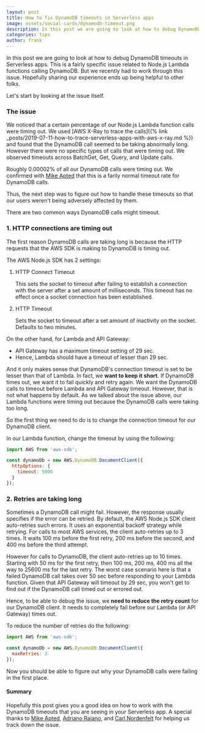 ```yaml
---
layout: post
title: How to fix DynamoDB timeouts in Serverless apps
image: assets/social-cards/dynamodb-timeout.png
description: In this post we are going to look at how to debug DynamoDB timeouts in Serverless apps. We are going to tweak the http connection timeout and the number of retries that the AWS SDK uses.
categories: tips
author: frank
---
```


In this post we are going to look at how to debug DynamoDB timeouts in Serverless apps. This is a fairly specific issue related to Node.js Lambda functions calling DynamoDB. But we recently had to work through this issue. Hopefully sharing our experience ends up being helpful to other folks.

Let's start by looking at the issue itself.

### The issue

We noticed that a certain percentage of our Node.js Lambda function calls were timing out. We used [AWS X-Ray to trace the calls]({% link _posts/2019-07-11-how-to-trace-serverless-apps-with-aws-x-ray.md %}) and found that the DynamoDB call seemed to be taking abnormally long. However there were no specific types of calls that were timing out. We observed timeouts across BatchGet, Get, Query, and Update calls.

Roughly 0.00002% of all our DynamoDB calls were timing out. We confirmed with [Mike Apted](https://twitter.com/mikeapted) that this is a farily normal timeout rate for DynamoDB calls.

Thus, the next step was to figure out how to handle these timeouts so that our users weren't being adversely affected by them.

There are two common ways DynamoDB calls might timeout.

### 1. HTTP connections are timing out

The first reason DynamoDB calls are taking long is because the HTTP requests that the AWS SDK is making to DynamoDB is timing out.

The AWS Node.js SDK has 2 settings:

1. HTTP Connect Timeout

   This sets the socket to timeout after failing to establish a connection with the server after a set amount of milliseconds. This timeout has no effect once a socket connection has been established.

2. HTTP Timeout

   Sets the socket to timeout after a set amount of inactivity on the socket. Defaults to two minutes.

On the other hand, for Lambda and API Gateway:
  - API Gateway has a maximum timeout setting of 29 sec.
  - Hence, Lambda should have a timeout of lesser than 29 sec.

And it only makes sense that DynamoDB's connection timeout is set to be lesser than that of Lambda. In fact, we **want to keep it short**. If DynamoDB times out, we want it to fail quickly and retry again. We want the DynamoDB calls to timeout before Lambda and API Gateway timeout. However, that is not what happens by default. As we talked about the issue above, our Lambda functions were timing out because the DynamoDB calls were taking too long.

So the first thing we need to do is to change the connection timeout for our DynamoDB client.

In our Lambda function, change the timeout by using the following:

``` js
import AWS from 'aws-sdk';

const dynamoDb = new AWS.DynamoDB.DocumentClient({
  httpOptions: {
    timeout: 5000
  }
});
```

### 2. Retries are taking long

Sometimes a DynamoDB call might fail. However, the response usually specifies if the error can be retried. By default, the AWS Node.js SDK client auto-retries such errors. It uses an exponential backoff strategy while retrying. For calls to most AWS services, the client auto-retries up to 3 times. It waits 100 ms before the first retry, 200 ms before the second, and 400 ms before the third attempt.

However for calls to DynamoDB, the client auto-retries up to 10 times. Starting with 50 ms for the first retry, then 100 ms, 200 ms, 400 ms all the way to 25600 ms for the last retry. The worst case scenario here is that a failed DynamoDB call takes over 50 sec before responding to your Lambda function. Given that API Gateway will timeout by 29 sec, you won't get to find out if the DynamoDB call timed out or errored out.

Hence, to be able to debug the issue, we **need to reduce the retry count** for our DynamoDB client. It needs to completely fail before our Lambda (or API Gateway) times out. 

To reduce the number of retries do the following:

``` js
import AWS from 'aws-sdk';

const dynamoDb = new AWS.DynamoDB.DocumentClient({
  maxRetries: 3
});
```

Now you should be able to figure out why your DynamoDB calls were failing in the first place.

#### Summary

Hopefully this post gives you a good idea on how to work with the DynamoDB timeouts that you are seeing in your Serverless app. A special thanks to [Mike Apted](https://twitter.com/mikeapted), [Adriano Raiano](https://twitter.com/adrirai), and [Carl Nordenfelt](https://twitter.com/carl_nordenfelt) for helping us track down the issue.

